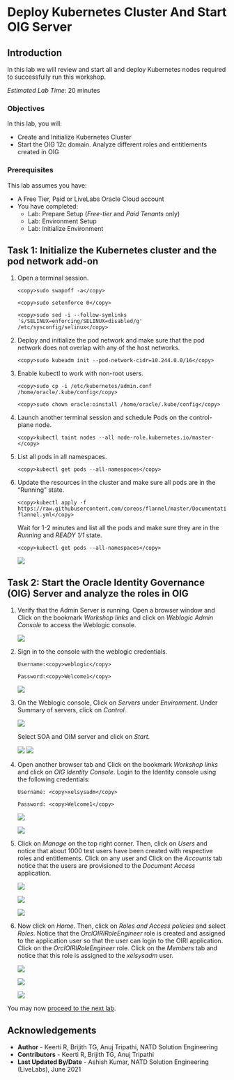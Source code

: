 # Deploy Kubernetes Cluster And Start OIG Server

## Introduction

In this lab we will review and start all and deploy Kubernetes nodes required to successfully run this workshop.

*Estimated Lab Time*: 20 minutes

### Objectives

In this lab, you will:
* Create and Initialize Kubernetes Cluster
* Start the OIG 12c domain. Analyze different roles and entitlements created in OIG

### Prerequisites
This lab assumes you have:
- A Free Tier, Paid or LiveLabs Oracle Cloud account
- You have completed:
    - Lab: Prepare Setup (*Free-tier* and *Paid Tenants* only)
    - Lab: Environment Setup
    - Lab: Initialize Environment


## Task 1: Initialize the Kubernetes cluster and the pod network add-on

1. Open a terminal session.

    ```
    <copy>sudo swapoff -a</copy>
    ```
    ```
    <copy>sudo setenforce 0</copy>
    ```
    ```
    <copy>sudo sed -i --follow-symlinks 's/SELINUX=enforcing/SELINUX=disabled/g' /etc/sysconfig/selinux</copy>
    ```

2. Deploy and initialize the pod network and make sure that the pod network does not overlap with any of the host networks.

    ```
    <copy>sudo kubeadm init --pod-network-cidr=10.244.0.0/16</copy>
    ```

3. Enable kubectl to work with non-root users.

    ```
    <copy>sudo cp -i /etc/kubernetes/admin.conf /home/oracle/.kube/config</copy>
    ```
    ```
    <copy>sudo chown oracle:oinstall /home/oracle/.kube/config</copy>
    ```

4. Launch another terminal session and schedule Pods on the control-plane node.

    ```
    <copy>kubectl taint nodes --all node-role.kubernetes.io/master-</copy>
    ```

5. List all pods in all namespaces.

    ```
    <copy>kubectl get pods --all-namespaces</copy>
    ```

6. Update the resources in the cluster and make sure all pods are in the “Running” state.

    ```
    <copy>kubectl apply -f https://raw.githubusercontent.com/coreos/flannel/master/Documentation/kube-flannel.yml</copy>
    ```
    Wait for 1-2 minutes and list all the pods and make sure they are in the *Running* and *READY 1/1* state.

    ```
    <copy>kubectl get pods --all-namespaces</copy>
    ```

    ![](images/3-pods.png)

## Task 2: Start the Oracle Identity Governance (OIG) Server and analyze the roles in OIG

<!-- 1. Verify that the OIG Database is running.

    ```
    <copy>systemctl status oracle-database.service</copy>
    ```

    ![](images/4-db.png) -->

1. Verify that the Admin Server is running. Open a browser window and Click on the bookmark *Workshop links* and click on *Weblogic Admin Console* to access the Weblogic console.

    ![](images/7-weblogic-console.png)

2. Sign in to the console with the weblogic credentials.

    ```
    Username:<copy>weblogic</copy>
    ```
    ```
    Password:<copy>Welcome1</copy>
    ```

    ![](images/8-weblogic.png)

3. On the Weblogic console, Click on *Servers* under *Environment*. Under Summary of servers, click on *Control*.

    ![](images/9-server.png)

    Select SOA and OIM server and click on *Start*.

    ![](images/10-server.png)
    ![](images/11-server.png)

4. Open another browser tab and Click on the bookmark *Workshop links* and click on *OIG Identity Console*. Login to the Identity console using the following credentials:

    ```
    Username: <copy>xelsysadm</copy>
    ```
    ```
    Password: <copy>Welcome1</copy>
    ```

    ![](images/12-oig.png)

    ![](images/13-oig.png)

5. Click on *Manage* on the top right corner. Then, click on *Users* and notice that about 1000 test users have been created with respective roles and entitlements. Click on any user and Click on the *Accounts* tab notice that the users are provisioned to the *Document Access* application.

    ![](images/15-oig.png)

    ![](images/16-oig.png)

    ![](images/17-oig.png)


6. Now click on *Home*. Then, click on *Roles and Access policies* and select *Roles*. Notice that the *OrclOIRIRoleEngineer* role is created and assigned to the application user so that the user can login to the OIRI application. Click on the *OrclOIRIRoleEngineer* role. Click on the *Members* tab and notice that this role is assigned to the *xelsysadm* user.

    ![](images/18-oig.png)

    ![](images/19-oig.png)

    ![](images/20-oig.png)

You may now [proceed to the next lab](#next).

## Acknowledgements
* **Author** - Keerti R, Brijith TG, Anuj Tripathi, NATD Solution Engineering
* **Contributors** -  Keerti R, Brijith TG, Anuj Tripathi
* **Last Updated By/Date** - Ashish Kumar, NATD Solution Engineering (LiveLabs), June 2021
